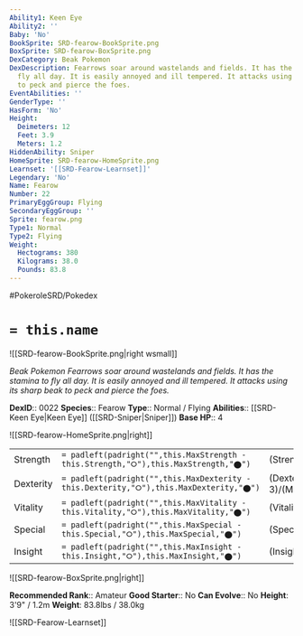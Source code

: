 ```yaml
---
Ability1: Keen Eye
Ability2: ''
Baby: 'No'
BookSprite: SRD-fearow-BookSprite.png
BoxSprite: SRD-fearow-BoxSprite.png
DexCategory: Beak Pokemon
DexDescription: Fearrows soar around wastelands and fields. It has the stamina to
  fly all day. It is easily annoyed and ill tempered. It attacks using its sharp beak
  to peck and pierce the foes.
EventAbilities: ''
GenderType: ''
HasForm: 'No'
Height:
  Deimeters: 12
  Feet: 3.9
  Meters: 1.2
HiddenAbility: Sniper
HomeSprite: SRD-fearow-HomeSprite.png
Learnset: '[[SRD-Fearow-Learnset]]'
Legendary: 'No'
Name: Fearow
Number: 22
PrimaryEggGroup: Flying
SecondaryEggGroup: ''
Sprite: fearow.png
Type1: Normal
Type2: Flying
Weight:
  Hectograms: 380
  Kilograms: 38.0
  Pounds: 83.8
---
```


#PokeroleSRD/Pokedex

# `= this.name`

![[SRD-fearow-BookSprite.png|right wsmall]]

*Beak Pokemon*
*Fearrows soar around wastelands and fields. It has the stamina to fly all day. It is easily annoyed and ill tempered. It attacks using its sharp beak to peck and pierce the foes.*

**DexID**:: 0022
**Species**:: Fearow
**Type**:: Normal / Flying
**Abilities**:: [[SRD-Keen Eye|Keen Eye]] ([[SRD-Sniper|Sniper]])
**Base HP**:: 4

![[SRD-fearow-HomeSprite.png|right]]

|           |                                                                                        |                                          |
| --------- | -------------------------------------------------------------------------------------- | ---------------------------------------- |
| Strength  | `= padleft(padright("",this.MaxStrength - this.Strength,"⭘"),this.MaxStrength,"⬤")`    | (Strength::2)/(MaxStrength::5)   |
| Dexterity | `= padleft(padright("",this.MaxDexterity - this.Dexterity,"⭘"),this.MaxDexterity,"⬤")` | (Dexterity:: 3)/(MaxDexterity::6) |
| Vitality  | `= padleft(padright("",this.MaxVitality - this.Vitality,"⭘"),this.MaxVitality,"⬤")`    | (Vitality::2)/(MaxVitality::4)   |
| Special   | `= padleft(padright("",this.MaxSpecial - this.Special,"⭘"),this.MaxSpecial,"⬤")`       | (Special::2)/(MaxSpecial::4)     |
| Insight   | `= padleft(padright("",this.MaxInsight - this.Insight,"⭘"),this.MaxInsight,"⬤")`       | (Insight::2)/(MaxInsight::4)     |

![[SRD-fearow-BoxSprite.png|right]]

**Recommended Rank**:: Amateur
**Good Starter**:: No
**Can Evolve**:: No
**Height**: 3'9" / 1.2m
**Weight**: 83.8lbs / 38.0kg

![[SRD-Fearow-Learnset]]